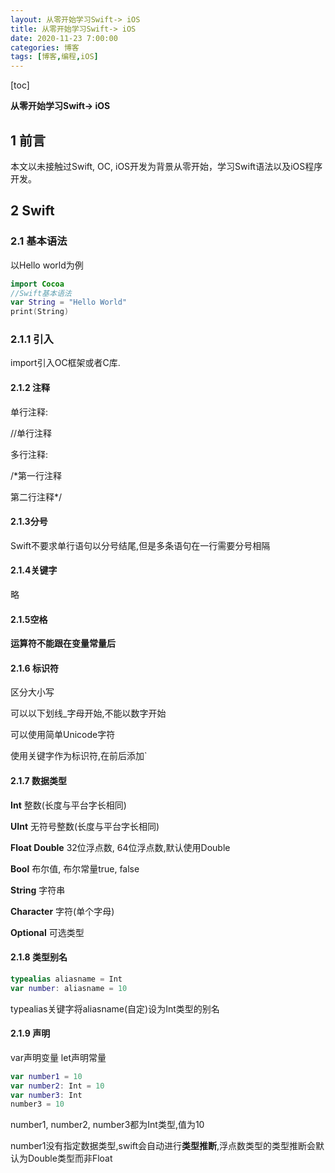 ```yaml
---
layout: 从零开始学习Swift-> iOS
title: 从零开始学习Swift-> iOS
date: 2020-11-23 7:00:00
categories: 博客
tags: [博客,编程,iOS]
---
```


[toc]

**从零开始学习Swift-> iOS**
<!-- more -->

## 1 前言

本文以未接触过Swift, OC, iOS开发为背景从零开始，学习Swift语法以及iOS程序开发。

## 2 Swift

### 2.1 基本语法

以Hello world为例

```swift
import Cocoa
//Swift基本语法
var String = "Hello World"
print(String)
```

### 2.1.1 引入

import引入OC框架或者C库.



#### 2.1.2 注释

单行注释:

//单行注释

多行注释:

/*第一行注释

第二行注释*/



#### 2.1.3分号

Swift不要求单行语句以分号结尾,但是多条语句在一行需要分号相隔



#### 2.1.4关键字

略


#### 2.1.5空格

**运算符不能跟在变量常量后**



#### 2.1.6 标识符

区分大小写

可以以下划线_字母开始,不能以数字开始

可以使用简单Unicode字符

使用关键字作为标识符,在前后添加`



#### 2.1.7 数据类型 

**Int** 整数(长度与平台字长相同)

**UInt** 无符号整数(长度与平台字长相同)

**Float Double** 32位浮点数, 64位浮点数,默认使用Double

**Bool** 布尔值, 布尔常量true, false

**String** 字符串

**Character** 字符(单个字母)

**Optional** 可选类型



#### 2.1.8 类型别名

```swift
typealias aliasname = Int
var number: aliasname = 10
```

typealias关键字将aliasname(自定)设为Int类型的别名



#### 2.1.9 声明

var声明变量 let声明常量

```swift
var number1 = 10
var number2: Int = 10
var number3: Int
number3 = 10

```

number1, number2, number3都为Int类型,值为10

number1没有指定数据类型,swift会自动进行**类型推断**,浮点数类型的类型推断会默认为Double类型而非Float



